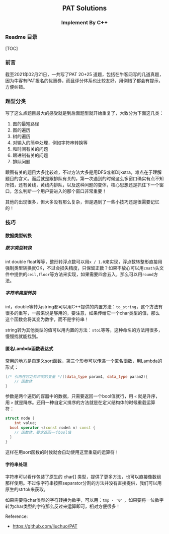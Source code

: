 <h2 align="center">PAT Solutions</h2>
<h3 style="color:'red';" align="center">Implement By C++</h3>

### Readme 目录

[TOC]

### 前言

截至2021年02月21日，一共写了PAT 20+25 道题，包括在牛客网写的几道真题，因为牛客有PAT报名的优惠券，而且评分体系也比较友好，用例错了都会有提示，方便纠错。

### 题型分类

写了这么点题目最大的感受就是到后面题型就开始重复了，大致分为下面这几类：

1. 图的最短路径
2. 图的遍历
3. 树的遍历
4. 对输入的简单处理，例如字符串转换等
5. 和时间有关的问题
6. 跟进制有关的问题
7. 排队问题

跟图有关的题目大多比较难，不过方法大多是用DFS或者Dijkstra，难点在于理解题目的含义。而后就是跟排队有关的，第一次遇到的时候这么多窗口确实有点不知所措，还有黄线，黄线内排队，以及这种问题的变体，核心思想还是抓住下一个窗口，怎么判断一个用户要进入的那个窗口非常重要！

其他的出现很多，但大多没有那么复杂，但是遇到了一些小技巧还是很需要记忆的！

### 技巧

#### 数据类型转换

##### 数字类型转换

int double float等等，整形转浮点数可以用`x / 1.0`来实现，浮点数转整形直接用强制类型转换就OK，不过会损失精度，只保留正数？如果不放心可以用`cmath`头文件中提供的`ceil,floor`等方法来实现，如果需要四舍五入，那么可以用`round`方法。

##### 字符串类型转换

int，double等转为string都可以用C++提供的内置方法：`to_string`，这个方法有很多的重写，一般来说是够用的，要注意，如果传给它一个char类型的值，那么这个函数会将其变为数字，而不是字符串！

string转为其他类型的值可以用内置的方法：`stoi`等等，这种命名的方法用很多，慢慢找就能找到。

#### 匿名Lambda函数表达式

常用的地方是自定义sort函数，第三个形参可以传递一个匿名函数，用Lambda的形式：

```cpp
[/* 引用在它之外声明的变量 */](data_type param1, data_type param2){
	// 函数体
}
```

参数是两个遍历的容器中的数据，只需要返回一个bool值就行，用 `<` 就是升序，用 `>` 就是降序。还用一种自定义排序的方法就是在定义结构体的时候重载运算符：

```cpp
struct node {
	int value;
  bool operator <(const node& n) const {
  	// 函数体，要求返回一个bool值
  }
}
```

这样在用sort函数的时候就会自动使用这里重载的运算符！

#### 字符串处理

字符串可以看作包装了原生的 char[] 类型，提供了更多方法，也可以直接像数组那样使用。不过像字符串按照separator分割的方法并没有直接提供，我们可以用原生的strtok来获取。

如果需要将char类型的字符转换为数字，可以用：`tmp - '0'` ，如果要将一位数字转为char类型的字符那么反过来运算即可，相对方便很多！



Reference:

- https://github.com/liuchuo/PAT

